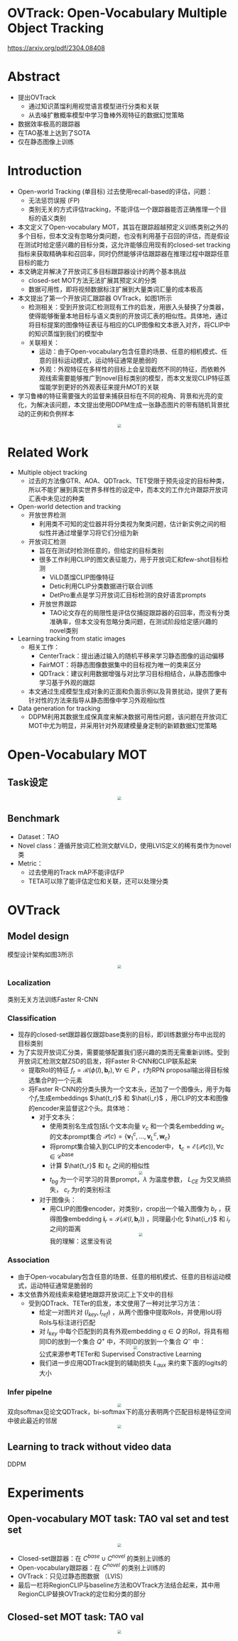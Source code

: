 # OVTrack: Open-Vocabulary Multiple Object Tracking
https://arxiv.org/pdf/2304.08408
# Abstract
- 提出OVTrack
  - 通过知识蒸馏利用视觉语言模型进行分类和关联
  - 从去噪扩散概率模型中学习鲁棒外观特征的数据幻觉策略
- 数据效率极高的跟踪器
- 在TAO基准上达到了SOTA
- 仅在静态图像上训练

# Introduction
- Open-world Tracking (单目标) 过去使用recall-based的评估，问题：
  - 无法惩罚误报 (FP)
  - 类别无关的方式评估tracking，不能评估一个跟踪器能否正确推理一个目标的语义类别
- 本文定义了Open-vocabulary MOT，其旨在跟踪超越预定义训练类别之外的多个目标，但本文没有忽略分类问题，也没有利用基于召回的评估，而是假设在测试时给定感兴趣的目标分类，这允许能够应用现有的closed-set tracking指标来获取精确率和召回率，同时仍然能够评估跟踪器在推理过程中跟踪任意目标的能力
- 本文确定并解决了开放词汇多目标跟踪器设计的两个基本挑战
  - closed-set MOT方法无法扩展其预定义的分类
  - 数据可用性，即将视频数据标注扩展到大量类词汇量的成本极高
- 本文提出了第一个开放词汇跟踪器 OVTrack，如图1所示
  - 检测相关：受到开放词汇检测现有工作的启发，用嵌入头替换了分类器，使得能够衡量本地目标与语义类别的开放词汇表的相似性。具体地，通过将目标提案的图像特征表征与相应的CLIP图像和文本嵌入对齐，将CLIP中的知识蒸馏到我们的模型中
  - 关联相关：
    - 运动：由于Open-vocabulary包含任意的场景、任意的相机模式、任意的目标运动模式，运动特征通常是脆弱的
    - 外观：外观特征在多样性的目标上会呈现截然不同的特征，而依赖外观线索需要能够推广到novel目标类别的模型，而本文发现CLIP特征蒸馏能学到更好的外观表征来提升MOT的关联
- 学习鲁棒的特征需要强大的监督来捕获目标在不同的视角、背景和光亮的变化，为解决该问题，本文提出使用DDPM生成一张静态图片的带有随机背景扰动的正例和负例样本
<center><img src=../images/image-40.png style="zoom:50%"></center>

# Related Work
- Multiple object tracking
  - 过去的方法像GTR、AOA、QDTrack、TET受限于预先设定的目标种类，所以不能扩展到真实世界多样性的设定中，而本文的工作允许跟踪开放词汇表中未见过的种类
- Open-world detection and tracking
  - 开放世界检测
    - 利用类不可知的定位器并将分类视为聚类问题，估计新实例之间的相似性并通过增量学习将它们分组为新
  - 开放词汇检测
    - 旨在在测试时检测任意的，但给定的目标类别
    - 很多工作利用CLIP的图文表征能力，用于开放词汇和few-shot目标检测
      - ViLD蒸馏CLIP图像特征
      - Detic利用CLIP分类数据进行联合训练
      - DetPro重点是学习开放词汇目标检测的良好语言prompts
    - 开放世界跟踪
      - TAO论文存在的局限性是评估仅捕捉跟踪器的召回率，而没有分类准确率，但本文没有忽略分类问题，在测试阶段给定感兴趣的novel类别
- Learning tracking from static images
  - 相关工作：
    - CenterTrack：提出通过输入的随机平移来学习静态图像的运动偏移
    - FairMOT：将静态图像数据集中的目标视为唯一的类来区分
    - QDTrack：建议利用数据增强与对比学习目标相结合，从静态图像中学习基于外观的跟踪
  - 本文通过生成模型生成对象的正面和负面示例以及背景扰动，提供了更有针对性的方法来指导从静态图像中学习外观相似性
- Data generation for tracking
  - DDPM利用其数据生成保真度来解决数据可用性问题，该问题在开放词汇MOT中尤为明显，并采用针对外观建模量身定制的新颖数据幻觉策略

# Open-Vocabulary MOT
## Task设定
<center><img src=../images/image-41.png style="zoom:50%"></center>

## Benchmark
- Dataset：TAO
- Novel class：遵循开放词汇检测文献ViLD，使用LVIS定义的稀有类作为novel 类
- Metric：
  - 过去使用的Track mAP不能评估FP
  - TETA可以除了能评估定位和关联，还可以处理分类

# OVTrack
## Model design
模型设计架构如图3所示
<center><img src=../images/image-45.png style="zoom:50%"></center>

### Localization
类别无关方法训练Faster R-CNN

### Classification
- 现存的closed-set跟踪器仅跟踪base类别的目标，即训练数据分布中出现的目标类别
- 为了实现开放词汇分类，需要能够配置我们感兴趣的类而无需重新训练。受到开放词汇检测文献ZSD的启发，将Faster R-CNN和CLIP联系起来
  - 提取RoI的特征 $f_r = \mathcal{R}(\phi(I),\mathbf{b}_r),\forall r\in P$ ，r为RPN proposal输出得目标候选集合P的一个元素
  - 将Faster R-CNN的分类头换为一个文本头，还加了一个图像头，用于为每个$f_r$生成embeddings $\hat{t_r}$ 和 $\hat{i_r}$ ，用CLIP的文本和图像的encoder来监督这2个头。具体地：
    - 对于文本头：
      - 使用类别名生成包括L个文本向量 $v_c$ 和一个类名embedding $w_c$ 的文本prompt集合 $\mathcal{P}(c) = \{\mathbf{v}_1^c,...,\mathbf{v}_L^c,\mathbf{w}_c\}$ 
      - 将prompt集合输入到CLIP的文本encoder中， $\mathbf{t}_c=\mathcal{E}(\mathcal{P}(c)),\forall c\in\mathcal{C}^\text{base}$ 
      - 计算 $\hat{t_r}$ 和 $t_c$ 之间的相似性
          <center><img src=../images/image-42.png style="zoom:50%"></center>
      - $t_{bg}$ 为一个可学习的背景prompt，$\lambda$ 为温度参数， $L_{CE}$ 为交叉熵损失， $c_r$ 为r的类别标注
    - 对于图像头：
      - 用CLIP的图像encoder，对类别r，crop出一个输入图像为 $b_r$ ，获得图像embedding $\mathbf{i}_r=\mathcal{I}(\mathcal{R}(I,\mathbf{b}_r))$ ，同理最小化 $\hat{i_r}$ 和 $i_r$ 之间的距离
        <center><img src=../images/image-43.png style="zoom:50%"></center>
        我的理解：这里没有说

### Association
- 由于Open-vocabulary包含任意的场景、任意的相机模式、任意的目标运动模式，运动特征通常是脆弱的
- 本文依靠外观线索来稳健地跟踪开放词汇上下文中的目标
  - 受到QDTrack、TETer的启发，本文使用了一种对比学习方法：
    - 给定一对图片对 $(I_{key}, I_{ref})$ ，从两个图像中提取RoIs，并使用IoU将RoIs与标注进行匹配
    - 对 $I_{key}$ 中每个匹配到的具有外观embedding $q\in Q$ 的RoI，将具有相同ID的放到一个集合 $Q^+$ 中，不同ID的放到一个集合 $Q^-$ 中：
        <center><img src=../images/image-44.png style="zoom:50%"></center>
        公式来源参考TETer和 Supervised Constractive Learning
    - 我们进一步应用QDTrack提到的辅助损失 $L_{aux}$ 来约束下面的logits的大小
### Infer pipelne
<center><img src=../images/image-47.png style="zoom:50%"></center>
双向softmax见论文QDTrack，bi-softmax下的高分表明两个匹配目标是特征空间中彼此最近的邻居
<center><img src=../images/image-46.png style="zoom:50%"></center>

## Learning to track without video data
DDPM

# Experiments
## Open-vocabulary MOT task: TAO val set and test set
<center><img src=../images/image-48.png style="zoom:50%"></center>

- Closed-set跟踪器：在 $C^{base}\cup C^{novel}$ 的类别上训练的
- Open-vocabulary跟踪器：在 $C^{novel}$ 的类别上训练的
- OVTrack：只见过静态图数据 （LVIS）
- 最后一栏将RegionCLIP与baseline方法和OVTrack方法结合起来，其中用RegionCLIP替换OVTrack的定位和分类的部分

## Closed-set MOT task: TAO val
<center><img src=../images/image-49.png style="zoom:50%"></center>
